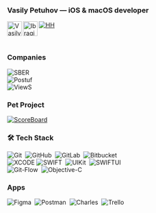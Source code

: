 ### Vasily Petuhov — iOS & macOS developer
[![HH](https://img.shields.io/badge/HH.ru-red?style=for-the-badge&logo=)](https://hh.ru/resume/f88efe71ff087460540039ed1f62344c414e55)
<a href="https://t.me/vspetuhov">
  <img align="left" alt="Vasily's Telegram" width="34px" src="https://upload.wikimedia.org/wikipedia/commons/8/82/Telegram_logo.svg"/>
</a>
<a href="https://www.linkedin.com/in/vasily-petuhov-9710481a4/">
  <img align="left" alt="Ibragim's LinkedIN" width="34px" src="https://upload.wikimedia.org/wikipedia/commons/c/ce/Linkedin_circle.svg"/>
</a>  
<br /><br />

### Companies
![SBER](https://img.shields.io/badge/now-SBER-21A038?style=for-the-badge&logo=)  
![Postuf](https://img.shields.io/badge/2021-Postuf-black?style=for-the-badge)  
![ViewS](https://img.shields.io/badge/2020-ViewS-red?style=for-the-badge)

### Pet Project
[![ScoreBoard](https://img.shields.io/badge/ScoreBoard-orange?style=for-the-badge)](https://github.com/kopsap4ik/ScoreBoard)

### 🛠 Tech Stack
![Git](https://img.shields.io/badge/-Git-05122A?style=flat&logo=git)&nbsp;
![GitHub](https://img.shields.io/badge/-GitHub-05122A?style=flat&logo=github)&nbsp;
![GitLab](https://img.shields.io/badge/-GitLab-05122A?style=flat&logo=GitLab)&nbsp;
![Bitbucket](https://img.shields.io/badge/-Bitbucket-05122A?style=flat&logo=Bitbucket)&nbsp;
<br />
![XCODE](https://img.shields.io/badge/-Xcode-05122A?style=flat&logo=xcode&logoColor=0077b6)
![SWIFT](https://img.shields.io/badge/-Swift-05122A?style=flat&logo=swift)&nbsp;
![UIKit](https://img.shields.io/badge/-UIKit-05122A?style=flat&logo=uiki)&nbsp;
![SWIFTUI](https://img.shields.io/badge/-SwiftUI-05122A?style=flat&logo=swiftui)&nbsp;
<br />
![Git-Flow](https://img.shields.io/badge/-GitFlow-05122A?style=flat&logo=GitFlow)&nbsp;
![Objective-C](https://img.shields.io/badge/-ObjectiveC-05122A?style=flat&logo=ObjectiveC)&nbsp;
<!-- ![Combine](https://img.shields.io/badge/-Combine-05122A?style=flat&logo=combine)&nbsp; -->

<!-- #### Frameworks
![Realm](https://img.shields.io/badge/-Realm-05122A?style=flat&logo=Realm)&nbsp;
![Firebase](https://img.shields.io/badge/-Firebase-05122A?style=flat&logo=Firebase)&nbsp;
![Alamofire](https://img.shields.io/badge/-Alamofire-05122A?style=flat&logo=Alamofire)&nbsp;
![Moya](https://img.shields.io/badge/-Moya-05122A?style=flat&logo=Moya)&nbsp;
<br />
![SDWebImage](https://img.shields.io/badge/-SDWebImage-05122A?style=flat&logo=SDWebImage)&nbsp;
![KingFisher](https://img.shields.io/badge/-KingFisher-05122A?style=flat&logo=KingFisher)&nbsp;
![R.swift](https://img.shields.io/badge/-R.swift-05122A?style=flat&logo=R.swift)&nbsp;
![Lottie](https://img.shields.io/badge/-Lottie-05122A?style=flat&logo=Lottie)&nbsp;
<br />
![SnapKit](https://img.shields.io/badge/-SnapKit-05122A?style=flat&logo=SnapKit)&nbsp;
![PinLayout](https://img.shields.io/badge/-PinLayout-05122A?style=flat&logo=PinLayout)&nbsp;
![Swiftgen](https://img.shields.io/badge/-Swiftgen-05122A?style=flat&logo=swiftgen)&nbsp;
![Swiftlint](https://img.shields.io/badge/-Swiftlint-05122A?style=flat&logo=Swiftlint)&nbsp;
<br /> -->

### Apps
![Figma](https://img.shields.io/badge/-Figma-05122A?style=flat&logo=figma)&nbsp;
![Postman](https://img.shields.io/badge/-Postman-05122A?style=flat&logo=postman)&nbsp;
![Charles](https://img.shields.io/badge/-Charles-05122A?style=flat&logo=Charles)&nbsp;
![Trello](https://img.shields.io/badge/-Trello-05122A?style=flat&logo=trello)&nbsp;
<!-- ![Reveal](https://img.shields.io/badge/-Reveal-05122A?style=flat&logo=reveal)&nbsp; -->


<!--
**kopsap4ik/kopsap4ik** is a ✨ _special_ ✨ repository because its `README.md` (this file) appears on your GitHub profile.

Here are some ideas to get you started:

- 🔭 I’m currently working on ...
- 🌱 I’m currently learning ...
- 👯 I’m looking to collaborate on ...
- 🤔 I’m looking for help with ...
- 💬 Ask me about ...
- 📫 How to reach me: ...
- 😄 Pronouns: ...
- ⚡ Fun fact: ...
-->
